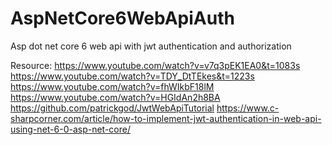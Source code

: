 # AspNetCore6WebApiAuth
Asp dot net core 6 web api with jwt authentication and authorization

Resource:
https://www.youtube.com/watch?v=v7q3pEK1EA0&t=1083s
https://www.youtube.com/watch?v=TDY_DtTEkes&t=1223s
https://www.youtube.com/watch?v=fhWIkbF18lM
https://www.youtube.com/watch?v=HGIdAn2h8BA
https://github.com/patrickgod/JwtWebApiTutorial
https://www.c-sharpcorner.com/article/how-to-implement-jwt-authentication-in-web-api-using-net-6-0-asp-net-core/
